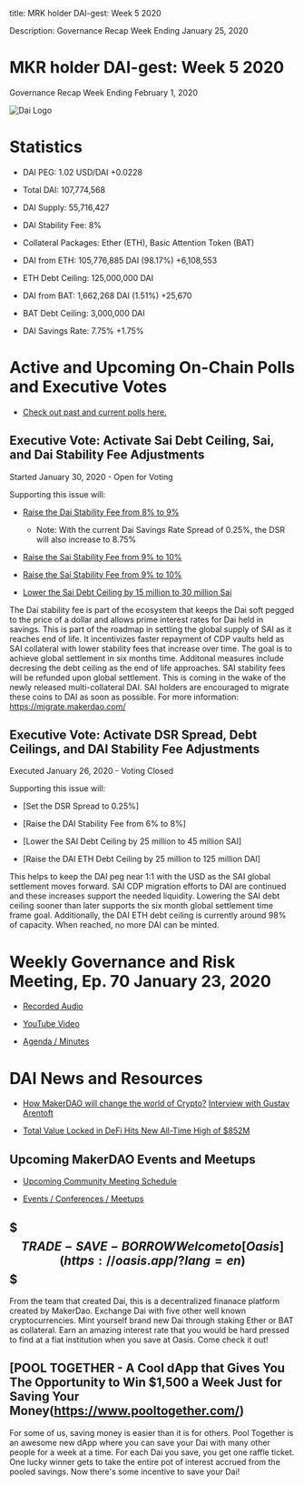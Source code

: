 title: MRK holder DAI-gest: Week 5 2020

Description:  Governance Recap Week Ending January 25, 2020

# MKR holder DAI-gest: Week 5 2020
Governance Recap Week Ending February 1, 2020

![Dai Logo](https://cdn-images-1.medium.com/max/800/1*6OgIwfhyTKd_MRRvQ1E0Vw.png)

# Statistics

* DAI PEG: 1.02 USD/DAI  +0.0228

* Total DAI:  107,774,568

* DAI Supply: 55,716,427

* DAI Stability Fee: 8%

* Collateral Packages: Ether (ETH), Basic Attention Token (BAT)

* DAI from ETH: 105,776,885 DAI (98.17%)  +6,108,553

* ETH Debt Ceiling: 125,000,000 DAI

* DAI from BAT: 1,662,268 DAI (1.51%) +25,670

* BAT Debt Ceiling: 3,000,000 DAI

* DAI Savings Rate: 7.75% +1.75%

# Active and Upcoming On-Chain Polls and Executive Votes

* [Check out past and current polls here.](https://vote.makerdao.com/polling)

## Executive Vote: Activate Sai Debt Ceiling, Sai, and Dai Stability Fee Adjustments
Started January 30, 2020 - Open for Voting

Supporting this issue will:

* [Raise the Dai Stability Fee from 8% to 9%](https://vote.makerdao.com/polling-proposal/qmwmenqrlzv7wclleq5u5qy1stfafx3ihmo9rtr2jqyteb)

     * Note: With the current Dai Savings Rate Spread of 0.25%, the DSR will also increase to 8.75%

* [Raise the Sai Stability Fee from 9% to 10%](https://vote.makerdao.com/polling-proposal/qmwmenqrlzv7wclleq5u5qy1stfafx3ihmo9rtr2jqyteb)

* [Raise the Sai Stability Fee from 9% to 10%](https://vote.makerdao.com/polling-proposal/qmnetpqqvu8wn2s86r6qt7f46s2spxaprkd9qeg6jhyzq1)

* [Lower the Sai Debt Ceiling by 15 million to 30 million Sai](https://vote.makerdao.com/polling-proposal/qmqdc58bqcfeekfn53kdcerf1xdqnkerxem86qtdrbqobh)

The Dai stability fee is part of the ecosystem that keeps the Dai soft pegged to the price of a dollar and allows prime interest rates for Dai held in savings.
This is part of the roadmap in settling the global supply of SAI as it reaches end of life. It incentivizes faster repayment of CDP vaults held as SAI collateral
with lower stability fees that increase over time. The goal is to achieve global settlement in six months time. Additonal measures include decresing the debt ceiling
as the end of life approaches. SAI stability fees will be refunded upon global settlement. This is coming in the wake of the newly released multi-collateral DAI. SAI holders are encouraged to migrate these coins to DAI as soon as possible. For more information: https://migrate.makerdao.com/

## Executive Vote: Activate DSR Spread, Debt Ceilings, and DAI Stability Fee Adjustments
Executed January 26, 2020 - Voting Closed

Supporting this issue will:

* [Set the DSR Spread to 0.25%]

* [Raise the DAI Stability Fee from 6% to 8%]

* [Lower the SAI Debt Ceiling by 25 million to 45 million SAI]

* [Raise the DAI ETH Debt Ceiling by 25 million to 125 million DAI]

This helps to keep the DAI peg near 1:1 with the USD as the SAI global settlement moves forward. SAI CDP migration efforts to DAI are continued and these increases support the needed liquidity. Lowering the SAI debt ceiling sooner than later supports the six month global settlement time frame goal. Additionally, the DAI ETH debt ceiling is currently around 98% of capacity. When reached, no more DAI can be minted.

# Weekly Governance and Risk Meeting, Ep. 70 January 23, 2020

* [Recorded Audio](https://soundcloud.com/makerdao/governance-and-risk-meeting-ep-71?in=makerdao/sets/governance-and-risk)

* [YouTube Video](https://www.youtube.com/playlist?list=PLLzkWCj8ywWNq5-90-Id6VPSsrk4OWVan)

* [Agenda / Minutes](https://forum.makerdao.com/t/agenda-discussion-scientific-governance-and-risk-thursday-january-30-9am-pst-5-00-pm-utc/1197)

# DAI News and Resources

* [How MakerDAO will change the world of Crypto?](https://cryptoticker.io/en/how-makerdao-could-change-the-crypto-space-an-interview-with-gustav-arentoft/)
  [Interview with Gustav Arentoft](https://youtu.be/cUNVWqbow7E)

* [Total Value Locked in DeFi Hits New All-Time High of $852M](https://beincrypto.com/total-value-locked-in-defi-hits-new-all-time-high-of-852m/)

## Upcoming MakerDAO Events and Meetups

* [Upcoming Community Meeting Schedule](https://medium.com/r/?url=https%3A%2F%2Fcalendar.google.com%2Fcalendar%2Fembed%3Fsrc%3Dmakerdao.com_3efhm2ghipksegl009ktniomdk%2540group.calendar.google.com%26ctz%3DAmerica%252FLos_Angeles)

* [Events / Conferences / Meetups](https://makerdao.com/en/events)

## $$$ TRADE - SAVE - BORROW  Welcome to [Oasis](https://oasis.app/?lang=en) $$$

From the team that created Dai, this is a decentralized finanace platform
created by MakerDao.  Exchange Dai with five other well known cryptocurrencies.
Mint yourself brand new Dai through staking Ether or BAT as collateral.  Earn
an amazing interest rate that you would be hard pressed to find at a fiat
institution when you save at Oasis.  Come check it out!

## [POOL TOGETHER - A Cool dApp that Gives You The Opportunity to Win $1,500 a Week Just for Saving Your Money(https://www.pooltogether.com/)

For some of us, saving money is easier than it is for others. Pool Together is an awesome
new dApp where you can save your Dai with many other people for a week at a time.  For
each Dai you save, you get one raffle ticket.  One lucky winner gets to take the
entire pot of interest accrued from the pooled savings. Now there's some incentive
to save your Dai!
